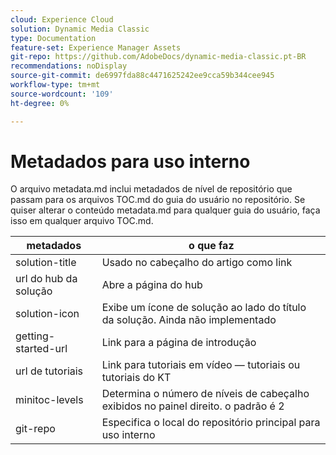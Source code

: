 ```yaml
---
cloud: Experience Cloud
solution: Dynamic Media Classic
type: Documentation
feature-set: Experience Manager Assets
git-repo: https://github.com/AdobeDocs/dynamic-media-classic.pt-BR
recommendations: noDisplay
source-git-commit: de6997fda88c4471625242ee9cca59b344cee945
workflow-type: tm+mt
source-wordcount: '109'
ht-degree: 0%

---
```



# Metadados para uso interno

O arquivo metadata.md inclui metadados de nível de repositório que passam para os arquivos TOC.md do guia do usuário no repositório. Se quiser alterar o conteúdo metadata.md para qualquer guia do usuário, faça isso em qualquer arquivo TOC.md.

| metadados | o que faz |
|--- |--- |
| solution-title | Usado no cabeçalho do artigo como link |
| url do hub da solução | Abre a página do hub |
| solution-icon | Exibe um ícone de solução ao lado do título da solução. Ainda não implementado |
| getting-started-url | Link para a página de introdução |
| url de tutoriais | Link para tutoriais em vídeo — tutoriais ou tutoriais do KT |
| minitoc-levels | Determina o número de níveis de cabeçalho exibidos no painel direito. o padrão é 2 |
| git-repo | Especifica o local do repositório principal para uso interno |
